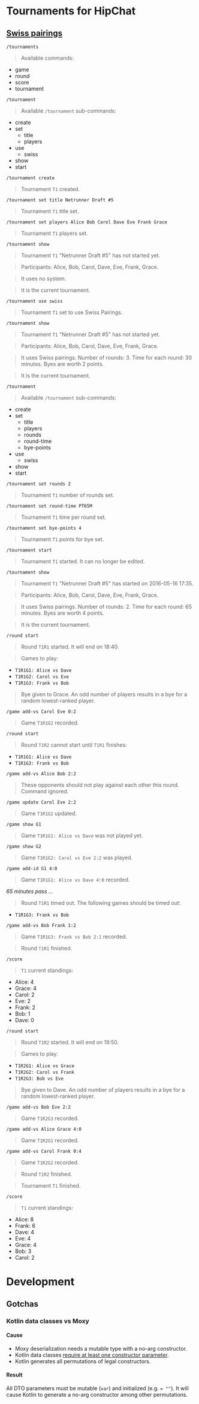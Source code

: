 # Tournaments for HipChat

## [Swiss pairings](https://en.wikipedia.org/wiki/Swiss-system_tournament)

`/tournaments`
> Available commands:
* game
* round
* score
* tournament

`/tournament`
> Available `/tournament` sub-commands:
* create
* set
    * title
    * players
* use
    * swiss
* show
* start

`/tournament create`
> Tournament `T1` created.

`/tournament set title Netrunner Draft #5`
> Tournament `T1` title set.

`/tournament set players Alice Bob Carol Dave Eve Frank Grace`
> Tournament `T1` players set.

`/tournament show`
> Tournament `T1` "Netrunner Draft #5" has not started yet.

> Participants: Alice, Bob, Carol, Dave, Eve, Frank, Grace.

> It uses no system.

> It is the current tournament.

`/tournament use swiss`
> Tournament `T1` set to use Swiss Pairings.

`/tournament show`
> Tournament `T1` "Netrunner Draft #5" has not started yet.

> Participants: Alice, Bob, Carol, Dave, Eve, Frank, Grace.

> It uses Swiss pairings. Number of rounds: 3. Time for each round: 30 minutes. Byes are worth 2 points.

> It is the current tournament.

`/tournament`
> Available `/tournament` sub-commands:
* create
* set
    * title
    * players
    * rounds
    * round-time
    * bye-points
* use
    * swiss
* show
* start

`/tournament set rounds 2`
> Tournament `T1` number of rounds set.

`/tournament set round-time PT65M`
> Tournament `T1` time per round set.

`/tournament set bye-points 4`
> Tournament `T1` points for bye set.

`/tournament start`
> Tournament `T1` started. It can no longer be edited.

`/tournament show`
> Tournament `T1` "Netrunner Draft #5" has started on 2016-05-16 17:35.

> Participants: Alice, Bob, Carol, Dave, Eve, Frank, Grace.

> It uses Swiss pairings. Number of rounds: 2. Time for each round: 65 minutes. Byes are worth 4 points.

> It is the current tournament.

`/round start`
> Round `T1R1` started. It will end on 18:40.

> Games to play:
* `T1R1G1: Alice vs Dave`
* `T1R1G2: Carol vs Eve`
* `T1R1G3: Frank vs Bob`

> Bye given to Grace. An odd number of players results in a bye for a random lowest-ranked player.

`/game add-vs Carol Eve 0:2`
> Game `T1R1G2` recorded.

`/round start`
> Round `T1R2` cannot start until `T1R1` finishes:
* `T1R1G1: Alice vs Dave`
* `T1R1G3: Frank vs Bob`

`/game add-vs Alice Bob 2:2`
> These opponents should not play against each other this round. Command ignored.

`/game update Carol Eve 2:2`
> Game `T1R1G2` updated.

`/game show G1`
> Game `T1R1G1: Alice vs Dave` was not played yet.

`/game show G2`
> Game `T1R1G2: Carol vs Eve 2:2` was played.

`/game add-id G1 4:0`
> Game `T1R1G1: Alice vs Dave 4:0` recorded.

_65 minutes pass ..._

> Round `T1R1` timed out. The following games should be timed out:
* `T1R1G3: Frank vs Bob`

`/game add-vs Bob Frank 1:2`
> Game `T1R1G3: Frank vs Bob 2:1` recorded.

> Round `T1R1` finished.

`/score`
> `T1` current standings:
* Alice: 4
* Grace: 4
* Carol: 2
* Eve: 2
* Frank: 2
* Bob: 1
* Dave: 0

`/round start`
> Round `T1R2` started. It will end on 19:50.

> Games to play:
* `T1R2G1: Alice vs Grace`
* `T1R2G2: Carol vs Frank`
* `T1R2G3: Bob vs Eve`

> Bye given to Dave. An odd number of players results in a bye for a random lowest-ranked player.

`/game add-vs Bob Eve 2:2`
> Game `T1R2G3` recorded.

`/game add-vs Alice Grace 4:0`
> Game `T1R2G1` recorded.

`/game add-vs Carol Frank 0:4`
> Game `T1R2G2` recorded.

> Round `T1R2` finished.

> Tournament `T1` finished.

`/score`
> `T1` current standings:
* Alice: 8
* Frank: 6
* Dave: 4
* Eve: 4
* Grace: 4
* Bob: 3
* Carol: 2

# Development

## Gotchas

### Kotlin data classes vs Moxy
#### Cause

* Moxy deserialization needs a mutable type with a no-arg constructor.
* Kotlin data classes [require at least one constructor parameter](http://blog.jetbrains.com/kotlin/2015/09/feedback-request-limitations-on-data-classes/).
* Kotlin generates all permutations of legal constructors.

#### Result
All DTO parameters must be mutable (`var`) and initialized (e.g. `= ""`).
It will cause Kotlin to generate a no-arg constructor among other permutations.